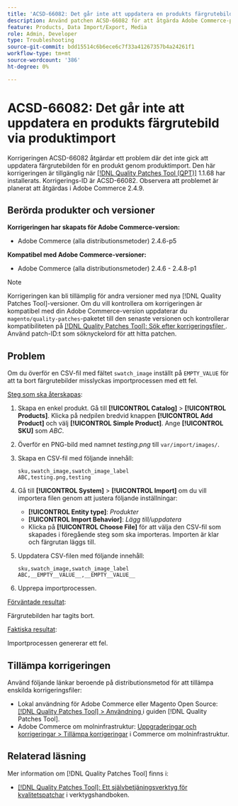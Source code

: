 ```yaml
---
title: 'ACSD-66082: Det går inte att uppdatera en produkts färgrutebild via produktimport'
description: Använd patchen ACSD-66082 för att åtgärda Adobe Commerce-problemet där överföringen av en CSV-fil med fältet swatch_image inställt på EMPTY_VALUE för att ta bort färgrutebilder gör att importen misslyckas med ett fel.
feature: Products, Data Import/Export, Media
role: Admin, Developer
type: Troubleshooting
source-git-commit: bdd15514c6b6ece6c7f33a41267357b4a24261f1
workflow-type: tm+mt
source-wordcount: '386'
ht-degree: 0%

---
```



# ACSD-66082: Det går inte att uppdatera en produkts färgrutebild via produktimport

Korrigeringen ACSD-66082 åtgärdar ett problem där det inte gick att uppdatera färgrutebilden för en produkt genom produktimport. Den här korrigeringen är tillgänglig när [[!DNL Quality Patches Tool (QPT)]](/help/tools/quality-patches-tool/quality-patches-tool-to-self-serve-quality-patches.md) 1.1.68 har installerats. Korrigerings-ID är ACSD-66082. Observera att problemet är planerat att åtgärdas i Adobe Commerce 2.4.9.

## Berörda produkter och versioner

**Korrigeringen har skapats för Adobe Commerce-version:**

* Adobe Commerce (alla distributionsmetoder) 2.4.6-p5

**Kompatibel med Adobe Commerce-versioner:**

* Adobe Commerce (alla distributionsmetoder) 2.4.6 - 2.4.8-p1

>[!NOTE]
>
>Korrigeringen kan bli tillämplig för andra versioner med nya [!DNL Quality Patches Tool]-versioner. Om du vill kontrollera om korrigeringen är kompatibel med din Adobe Commerce-version uppdaterar du `magento/quality-patches`-paketet till den senaste versionen och kontrollerar kompatibiliteten på [[!DNL Quality Patches Tool]: Sök efter korrigeringsfiler ](https://experienceleague.adobe.com/tools/commerce-quality-patches/index.html). Använd patch-ID:t som söknyckelord för att hitta patchen.

## Problem

Om du överför en CSV-fil med fältet `swatch_image` inställt på `EMPTY_VALUE` för att ta bort färgrutebilder misslyckas importprocessen med ett fel.

<u>Steg som ska återskapas</u>:

1. Skapa en enkel produkt. Gå till **[!UICONTROL Catalog]** > **[!UICONTROL Products]**. Klicka på nedpilen bredvid knappen **[!UICONTROL Add Product]** och välj **[!UICONTROL Simple Product]**. Ange **[!UICONTROL SKU]** som *ABC*.
1. Överför en PNG-bild med namnet *testing.png* till `var/import/images/`.
1. Skapa en CSV-fil med följande innehåll:

   ```
   sku,swatch_image,swatch_image_label
   ABC,testing.png,testing
   ```

1. Gå till **[!UICONTROL System]** > **[!UICONTROL Import]** om du vill importera filen genom att justera följande inställningar:
   * **[!UICONTROL Entity type]**: *Produkter*
   * **[!UICONTROL Import Behavior]**: *Lägg till/uppdatera*
   * Klicka på **[!UICONTROL Choose File]** för att välja den CSV-fil som skapades i föregående steg som ska importeras. Importen är klar och färgrutan läggs till.
1. Uppdatera CSV-filen med följande innehåll:

   ```
   sku,swatch_image,swatch_image_label
   ABC,__EMPTY__VALUE__,__EMPTY__VALUE__
   ```

1. Upprepa importprocessen.

<u>Förväntade resultat</u>:

Färgrutebilden har tagits bort.

<u>Faktiska resultat</u>:

Importprocessen genererar ett fel.

## Tillämpa korrigeringen

Använd följande länkar beroende på distributionsmetod för att tillämpa enskilda korrigeringsfiler:

* Lokal användning för Adobe Commerce eller Magento Open Source: [[!DNL Quality Patches Tool] > Användning ](/help/tools/quality-patches-tool/usage.md) i guiden [!DNL Quality Patches Tool].
* Adobe Commerce om molninfrastruktur: [Uppgraderingar och korrigeringar > Tillämpa korrigeringar](https://experienceleague.adobe.com/docs/commerce-cloud-service/user-guide/develop/upgrade/apply-patches.html) i Commerce om molninfrastruktur.

## Relaterad läsning

Mer information om [!DNL Quality Patches Tool] finns i:

* [[!DNL Quality Patches Tool]: Ett självbetjäningsverktyg för kvalitetspatchar](/help/tools/quality-patches-tool/quality-patches-tool-to-self-serve-quality-patches.md) i verktygshandboken.
